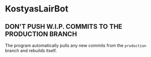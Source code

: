 # KostyasLairBot
## DON'T PUSH W.I.P. COMMITS TO THE PRODUCTION BRANCH
The program automatically pulls any new commits from the `production` branch and rebuilds itself.
